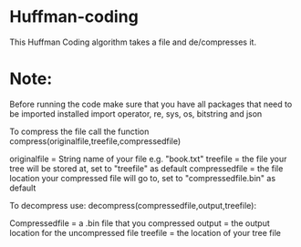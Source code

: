 # Huffman-coding

This Huffman Coding algorithm takes a file and de/compresses it.

# Note:
Before running the code make sure that you have all packages that need to be imported installed
import operator, re, sys, os, bitstring and json

To compress the file call the function compress(originalfile,treefile,compressedfile)

originalfile = String name of your file e.g. "book.txt"
treefile = the file your tree will be stored at, set to "treefile" as default
compressedfile = the file location your compressed file will go to, set to "compressedfile.bin" as default

To decompress use: decompress(compressedfile,output,treefile):

Compressedfile = a .bin file that you compressed
output = the output location for the uncompressed file
treefile = the location of your tree file


